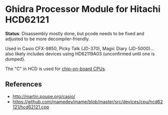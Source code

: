 # Ghidra Processor Module for Hitachi HCD62121

**Status**: Disassembly mostly done, but pcode needs to be fixed and adjusted to be more decompiler-friendly.

Used in Casio CFX-9850, Picky Talk (JD-370), Magic Diary (JD-5000)... also likely includes devices using HD62119A03 (unconfirmed until one is dumped).

The "C" in HCD is used for [chip-on-board CPUs](https://www.hitachi.co.jp/New/cnews/9812/1217a.html).

## References

* http://martin.poupe.org/casio/
* https://github.com/mamedev/mame/blob/master/src/devices/cpu/hcd62121/hcd62121.cpp
